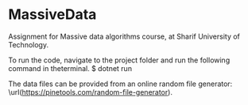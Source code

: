 # MassiveData
Assignment for Massive data algorithms course, at Sharif University of Technology.

To run the code, navigate to the project folder and run the following command in theterminal.
$ dotnet run

The data files can be provided from an online random file generator: \url(https://pinetools.com/random-file-generator).
